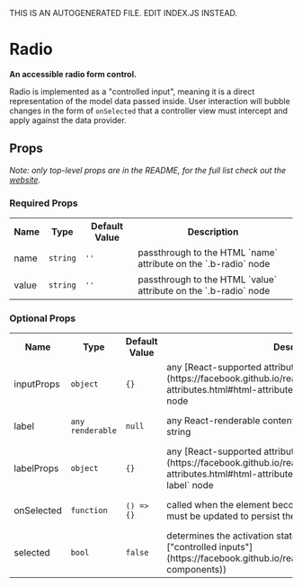 THIS IS AN AUTOGENERATED FILE. EDIT INDEX.JS INSTEAD.

# Radio
__An accessible radio form control.__

Radio is implemented as a "controlled input", meaning it is a direct representation of the model data passed inside. User interaction will bubble changes in the form of `onSelected` that a controller view must intercept and apply against the data provider.

## Props

_Note: only top-level props are in the README, for the full list check out the [website](http://boundless.js.org/Radio#props)._

### Required Props

<table>
<tr>
<th>Name</th>
<th>Type</th>
<th>Default Value</th>
<th>Description</th>
</tr>

<tr>
<td>name</td>
<td><pre><code>string</code></pre></td>
<td><pre><code class="language-js">''</code></pre></td>
<td>passthrough to the HTML `name` attribute on the `.b-radio` node</td>
</tr>

<tr>
<td>value</td>
<td><pre><code>string</code></pre></td>
<td><pre><code class="language-js">''</code></pre></td>
<td>passthrough to the HTML `value` attribute on the `.b-radio` node</td>
</tr>

</table>


### Optional Props

<table>
<tr>
<th>Name</th>
<th>Type</th>
<th>Default Value</th>
<th>Description</th>
</tr>

<tr>
<td>inputProps</td>
<td><pre><code>object</code></pre></td>
<td><pre><code class="language-js">{}</code></pre></td>
<td>any [React-supported attribute](https://facebook.github.io/react/docs/tags-and-attributes.html#html-attributes); applied to the `.b-radio` node</td>
</tr>

<tr>
<td>label</td>
<td><pre><code>any renderable</code></pre></td>
<td><pre><code class="language-js">null</code></pre></td>
<td>any React-renderable content, most commonly a simple string</td>
</tr>

<tr>
<td>labelProps</td>
<td><pre><code>object</code></pre></td>
<td><pre><code class="language-js">{}</code></pre></td>
<td>any [React-supported attribute](https://facebook.github.io/react/docs/tags-and-attributes.html#html-attributes); applied to the `.b-radio-label` node</td>
</tr>

<tr>
<td>onSelected</td>
<td><pre><code>function</code></pre></td>
<td><pre><code class="language-js">() => {}</code></pre></td>
<td>called when the element becomes selected; backing data must be updated to persist the state change</td>
</tr>

<tr>
<td>selected</td>
<td><pre><code>bool</code></pre></td>
<td><pre><code class="language-js">false</code></pre></td>
<td>determines the activation state of the radio control, see React ["controlled inputs"](https://facebook.github.io/react/docs/forms.html#controlled-components))</td>
</tr>

</table>


